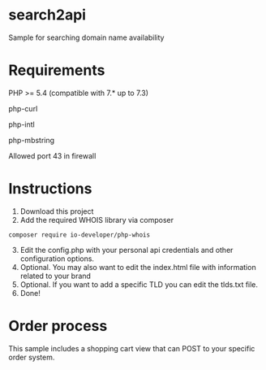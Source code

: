 # search2api
Sample for searching domain name availability


# Requirements

PHP >= 5.4 (compatible with 7.* up to 7.3)

php-curl

php-intl

php-mbstring

Allowed port 43 in firewall

# Instructions

1) Download this project
2) Add the required WHOIS library via composer
```
composer require io-developer/php-whois
```
3) Edit the config.php with your personal api credentials and other configuration options.
4) Optional. You may also want to edit the index.html file with information related to your brand
5) Optional. If you want to add a specific TLD you can edit the tlds.txt file.
6) Done!


# Order process

This sample includes a shopping cart view that can POST to your specific order system.
